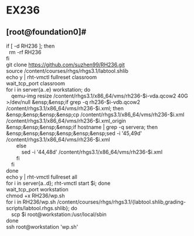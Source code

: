 # EX236
## [root@foundation0]#
if \[ -d RH236 ]; then  
&nbsp;&nbsp;rm -rf RH236  
fi  
git clone https://github.com/suzhen99/RH236.git  
source /content/courses/rhgs/rhgs3.1/labtool.shlib  
echo y | rht-vmctl fullreset classroom  
wait_tcp_port classroom  
for i in server{a..e} workstation; do  
&ensp;&ensp;qemu-img resize /content/rhgs3.1/x86_64/vms/rh236-$i-vda.qcow2 40G >/dev/null  
&ensp;&ensp;if grep -q rh236-$i-vdb.qcow2 /content/rhgs3.1/x86_64/vms/rh236-$i.xml; then  
&ensp;&ensp;&ensp;&ensp;cp /content/rhgs3.1/x86_64/vms/rh236-$i.xml /content/rhgs3.1/x86_64/vms/rh236-$i.xml_origin  
&ensp;&ensp;&ensp;&ensp;if hostname | grep -q servera; then  
&ensp;&ensp;&ensp;&ensp;&ensp;&ensp;sed -i '45,49d' /content/rhgs3.1/x86_64/vms/rh236-$i.xml  
&ensp;&ensp;&ensp;&ensp;else  
&ensp;&ensp;&ensp;&ensp;&ensp;&ensp;sed -i '44,48d' /content/rhgs3.1/x86_64/vms/rh236-$i.xml  
&ensp;&ensp;&ensp;&ensp;fi  
&ensp;&ensp;fi  
done  
echo y | rht-vmctl fullreset all  
for i in server{a..d}; rht-vmctl start $i; done  
wait_tcp_port workstation  
chmod +x RH236/wp.sh  
for i in RH236/wp.sh /content/courses/rhgs/rhgs3.1/{labtool.shlib,grading-scripts/labtool.rhgs.shlib}; do  
&ensp;&ensp;scp $i root@workstation:/usr/local/sbin  
done  
ssh root@workstation 'wp.sh'  
